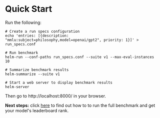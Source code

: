 # Quick Start

Run the following:

```
# Create a run specs configuration
echo 'entries: [{description: "mmlu:subject=philosophy,model=openai/gpt2", priority: 1}]' > run_specs.conf

# Run benchmark
helm-run --conf-paths run_specs.conf --suite v1 --max-eval-instances 10

# Summarize benchmark results
helm-summarize --suite v1

# Start a web server to display benchmark results
helm-server
```

Then go to http://localhost:8000/ in your browser.

**Next steps:** click [here](get_helm_rank.md) to find out how to to run the full benchmark and get your model's leaderboard rank.
